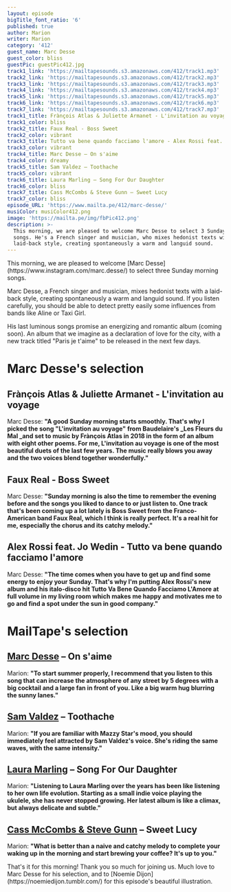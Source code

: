 ```yaml
---
layout: episode
bigTitle_font_ratio: '6'
published: true
author: Marion
writer: Marion
category: '412'
guest_name: Marc Desse
guest_color: bliss
guestPic: guestPic412.jpg
track1_link: 'https://mailtapesounds.s3.amazonaws.com/412/track1.mp3'
track2_link: 'https://mailtapesounds.s3.amazonaws.com/412/track2.mp3'
track3_link: 'https://mailtapesounds.s3.amazonaws.com/412/track3.mp3'
track4_link: 'https://mailtapesounds.s3.amazonaws.com/412/track4.mp3'
track5_link: 'https://mailtapesounds.s3.amazonaws.com/412/track5.mp3'
track6_link: 'https://mailtapesounds.s3.amazonaws.com/412/track6.mp3'
track7_link: 'https://mailtapesounds.s3.amazonaws.com/412/track7.mp3'
track1_title: Frànçois Atlas & Juliette Armanet - L'invitation au voyage
track1_color: bliss
track2_title: Faux Real - Boss Sweet
track2_color: vibrant
track3_title: Tutto va bene quando facciamo l'amore - Alex Rossi feat. Jo Wedin
track3_color: vibrant
track4_title: Marc Desse – On s'aime
track4_color: dreamy
track5_title: Sam Valdez – Toothache
track5_color: vibrant
track6_title: Laura Marling – Song For Our Daughter
track6_color: bliss
track7_title: Cass McCombs & Steve Gunn – Sweet Lucy
track7_color: bliss
episode_URL: 'https://www.mailta.pe/412/marc-desse/'
musiColor: musiColor412.png
image: 'https://mailta.pe/img/fbPic412.png'
description: >-
  This morning, we are pleased to welcome Marc Desse to select 3 Sunday morning
  songs. He's a French singer and musician, who mixes hedonist texts with a
  laid-back style, creating spontaneously a warm and languid sound.
---
```

<p id="introduction">This morning, we are pleased to welcome [Marc Desse](https://www.instagram.com/marc.desse/) to select three Sunday morning songs. 

Marc Desse, a French singer and musician, mixes hedonist texts with a laid-back style, creating spontaneously a warm and languid sound. If you listen carefully, you should be able to detect pretty easily some influences from bands like Aline or Taxi Girl.

His last luminous songs promise an energizing and romantic album (coming soon). An album that we imagine as a declaration of love for the city, with a new track titled "Paris je t'aime" to be released in the next few days.
</p>

# Marc Desse's selection

## Frànçois Atlas & Juliette Armanet - L'invitation au voyage
Marc Desse: **"**A good Sunday morning starts smoothly. That's why I picked the song "L'invitation au voyage" from Baudelaire's _Les Fleurs du Mal _and set to music by Frànçois Atlas in 2018 in the form of an album with eight other poems. For me, L'invitation au voyage is one of the most beautiful duets of the last few years. The music really blows you away and the two voices blend together wonderfully.**"**

## Faux Real - Boss Sweet

Marc Desse: **"**Sunday morning is also the time to remember the evening before and the songs you liked to dance to or just listen to. One track that's been coming up a lot lately is Boss Sweet from the Franco-American band Faux Real, which I think is really perfect. It's a real hit for me, especially the chorus and its catchy melody.**"**

## Alex Rossi feat. Jo Wedin - Tutto va bene quando facciamo l'amore
Marc Desse: **"**The time comes when you have to get up and find some energy to enjoy your Sunday. That's why I'm putting Alex Rossi's new album and his italo-disco hit Tutto Va Bene Quando Facciamo L'Amore at full volume in my living room which makes me happy and motivates me to go and find a spot under the sun in good company.**"**

# MailTape's selection

## [Marc Desse](https://www.instagram.com/marc.desse/) – On s'aime
Marion: **"**To start summer properly, I recommend that you listen to this song that can increase the atmosphere of any street by 5 degrees with a big cocktail and a large fan in front of you. Like a big warm hug blurring the sunny lanes.**"**

## [Sam Valdez](https://samvaldezsounds.bandcamp.com/) – Toothache
Marion: **"**If you are familiar with Mazzy Star's mood, you should immediately feel attracted by Sam Valdez's voice. She's riding the same waves, with the same intensity.**"**

## [Laura Marling](https://lauramarling.bandcamp.com/) – Song For Our Daughter
Marion: **"**Listening to Laura Marling over the years has been like listening to her own life evolution. Starting as a small indie voice playing the ukulele, she has never stopped growing. Her latest album is like a climax, but always delicate and subtle.**"**

## [Cass McCombs & Steve Gunn](https://cassmccombs.bandcamp.com/) – Sweet Lucy
Marion: **"**What is better than a naive and catchy melody to complete your waking up in the morning and start brewing your coffee? It's up to you.**"**


<p id="outroduction">That's it for this morning! Thank you so much for joining us. Much love to Marc Desse for his  selection, and to [Noemie Dijon](https://noemiedijon.tumblr.com/) for this episode's beautiful illustration.</p>
